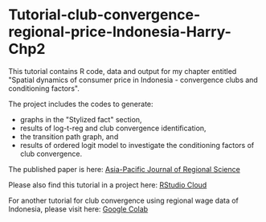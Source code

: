 # Tutorial-club-convergence-regional-price-Indonesia-Harry-Chp2
This tutorial contains R code, data and output for my chapter entitled "Spatial dynamics of consumer price in Indonesia - convergence clubs and conditioning factors".

The project includes the codes to generate:
- graphs in the "Stylized fact" section,
- results of log-t-reg and club convergence identification,
- the transition path graph, and
- results of ordered logit model to investigate the conditioning factors of
club convergence.

The published paper is here: [Asia-Pacific Journal of Regional Science](https://link.springer.com/epdf/10.1007/s41685-020-00178-0?sharing_token=Udh0A8utbz3UOXNNGKiSV_e4RwlQNchNByi7wbcMAY7bB1iC4y4uuFDI6nTT1kNVAYUrdoMPHQAPOAZSLEOod6yEPnIPwNBpii90t2hYh304-QH8ZzcPwBDV5AfhfBfJC2AQtwTnfhqhAGVTZnO6aCPjNpkF9Sj6MgHAJ4GuOLY%3D)

Please also find this tutorial in a project here: [RStudio Cloud](https://rstudio.cloud/project/2306165)

For another tutorial for club convergence using regional wage data of Indonesia, please visit here: [Google Colab](https://colab.research.google.com/drive/1Y0IMGj0yLDQcIwfp_1XJowGND7yWcuwZ?usp=sharing)
